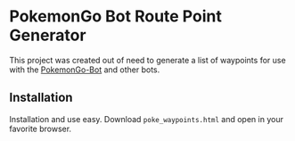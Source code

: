# PokemonGo Bot Route Point Generator
This project was created out of need to generate a list of waypoints for use with the [PokemonGo-Bot](https://github.com/PokemonGoF/PokemonGo-Bot) and other bots.

## Installation
Installation and use easy. Download `poke_waypoints.html` and open in your favorite browser.
